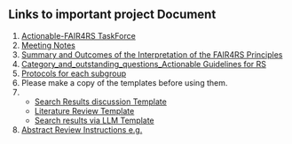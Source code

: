 ## Links to important project Document

1. [Actionable-FAIR4RS TaskForce]()
2. [Meeting Notes](https://docs.google.com/document/d/1NmdhTdvFviYSsYjKVVRbAoJPzd8NYIUp1GmjlqWp52Q)
3. [Summary and Outcomes of the Interpretation of the FAIR4RS Principles](https://docs.google.com/document/d/1xZsRmllP1_cusDepGZjf80F9soM-fxrFz3HLsd2ER98/edit?tab=t.0)
4. [Category_and_outstanding_questions_Actionable Guidelines for RS](https://docs.google.com/document/d/1oYOVcdEEI6tTJTX81qrL6bDVI_ZfuIHYIEZf5lR_H0Y/)
5. [Protocols for each subgroup](https://docs.google.com/document/d/1qzAEeMoLziKUDaBYojoc5g4Kf9L76NlpXNJTbH6pC00/edit?tab=t.0)
6. Please make a copy of the templates before using them.
7.   - [Search Results discussion Template](https://docs.google.com/spreadsheets/d/1xhIB_d7TXKtwF2R9DaAW9O5jeot2Ilkg-n8yzigOhEM/edit)
     - [Literature Review Template](https://docs.google.com/spreadsheets/d/1JnoCuEoFEIRB5C3d2hcKuGq_2nAUu5cke3L1G0Y2-bU/edit?gid=1399623630)
     - [Search results via LLM Template](https://docs.google.com/spreadsheets/d/1W0Q8L32t8VEt0buzV5jgz7tWsmHrCfe8JbJbjqHLYSw/)
8. [Abstract Review Instructions e.g. ](https://docs.google.com/document/d/1EExFOcH2BnYguhsfM64Q-b5Tf_RqzwRXYMB7u_K6S1E/)
